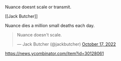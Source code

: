 Nuance doesnt scale or transmit.

[[Jack Butcher]]

Nuance dies a million small deaths each day.

<blockquote class="twitter-tweet"><p lang="en" dir="ltr">Nuance doesn&#39;t scale.</p>&mdash; Jack Butcher (@jackbutcher) <a href="https://twitter.com/jackbutcher/status/1582013258151563266?ref_src=twsrc%5Etfw">October 17, 2022</a></blockquote>

https://news.ycombinator.com/item?id=30128061
